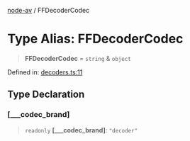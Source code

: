 [node-av](../globals.md) / FFDecoderCodec

# Type Alias: FFDecoderCodec

> **FFDecoderCodec** = `string` & `object`

Defined in: [decoders.ts:11](https://github.com/seydx/av/blob/f8631fc881b394300b1479f511d55cf1c370a87f/src/constants/decoders.ts#L11)

## Type Declaration

### \[\_\_\_codec\_brand\]

> `readonly` **\[\_\_\_codec\_brand\]**: `"decoder"`
